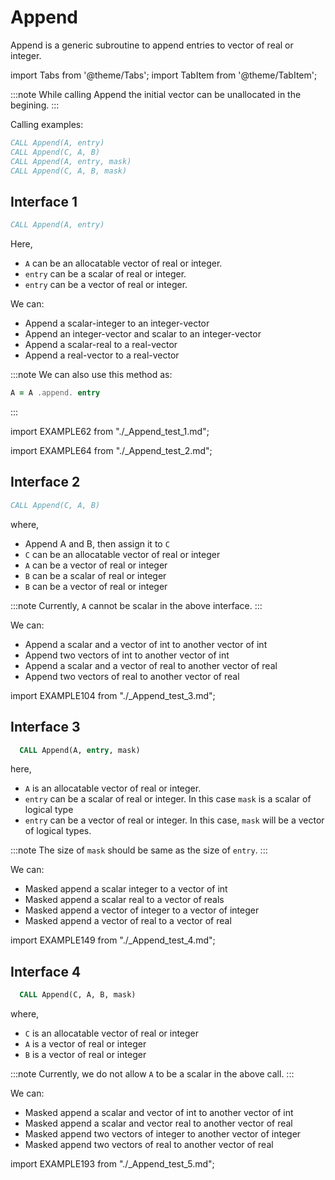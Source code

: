# Append

Append is a generic subroutine to append entries to vector of real or integer.

import Tabs from '@theme/Tabs';
import TabItem from '@theme/TabItem';

:::note
While calling Append the initial vector can be unallocated in the begining.
:::

Calling examples:

```fortran
CALL Append(A, entry)
CALL Append(C, A, B)
CALL Append(A, entry, mask)
CALL Append(C, A, B, mask)
```

## Interface 1

<Tabs>
<TabItem value="append" label="Append (1)">

```fortran
CALL Append(A, entry)
```

Here,

- `A` can be an allocatable vector of real or integer.
- `entry` can be a scalar of real or integer.
- `entry` can be a vector of real or integer.

We can:

- Append a scalar-integer to an integer-vector
- Append an integer-vector and scalar to an integer-vector
- Append a scalar-real to a real-vector
- Append a real-vector to a real-vector

:::note
We can also use this method as:

```fortran
A = A .append. entry
```

:::

</TabItem>

<TabItem value="example" label="Example 1">

import EXAMPLE62 from "./_Append_test_1.md";

<EXAMPLE62 />

</TabItem>

<TabItem value="example2" label="Example 2">

import EXAMPLE64 from "./_Append_test_2.md";

<EXAMPLE64 />

</TabItem>

<TabItem value="close" label="↢ ">

</TabItem>

</Tabs>

## Interface 2

<Tabs>
<TabItem value="append" label="Append (2)">

```fortran
CALL Append(C, A, B)
```

where,

- Append A and B, then assign it to `C`
- `C` can be an allocatable vector of real or integer
- `A` can be a vector of real or integer
- `B` can be a scalar of real or integer
- `B` can be a vector of real or integer

:::note
Currently, `A` cannot be scalar in the above interface.
:::

We can:

- Append a scalar and a vector of int to another vector of int
- Append two vectors of int to another vector of int
- Append a scalar and a vector of real to another vector of real
- Append two vectors of real to another vector of real

</TabItem>

<TabItem value="example" label="See example">

import EXAMPLE104 from "./_Append_test_3.md";

<EXAMPLE104 />

</TabItem>

<TabItem value="close" label="↢ ">

</TabItem>

</Tabs>

## Interface 3

<Tabs>
<TabItem value="append" label="Append (3)">

```fortran
  CALL Append(A, entry, mask)
```

here,

- `A` is an allocatable vector of real or integer.
- `entry` can be a scalar of real or integer. In this case `mask` is a scalar of logical type
- `entry` can be a vector of real or integer. In this case, `mask` will be a vector of logical types.

:::note
The size of `mask` should be same as the size of `entry`.
:::

We can:

- Masked append a scalar integer to a vector of int
- Masked append a scalar real to a vector of reals
- Masked append a vector of integer to a vector of integer
- Masked append a vector of real to a vector of real

</TabItem>

<TabItem value="example" label="See example">

import EXAMPLE149 from "./_Append_test_4.md";

<EXAMPLE149 />

</TabItem>

<TabItem value="close" label="↢ ">

</TabItem>

</Tabs>

## Interface 4

<Tabs>

<TabItem value="append" label="Append (4)">

```fortran
  CALL Append(C, A, B, mask)
```

where,

- `C` is an allocatable vector of real or integer
- `A` is a vector of real or integer
- `B` is a vector of real or integer

:::note
Currently, we do not allow `A` to be a scalar in the above call.
:::

We can:

- Masked append a scalar and vector of int to another vector of int
- Masked append a scalar and vector real to another vector of real
- Masked append two vectors of integer to another vector of integer
- Masked append two vectors of real to another vector of real

</TabItem>

<TabItem value="example" label="See example">

import EXAMPLE193 from "./_Append_test_5.md";

<EXAMPLE193 />

</TabItem>

<TabItem value="close" label="↢ ">

</TabItem>

</Tabs>
